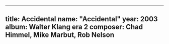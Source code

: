 
---
title: Accidental
name: "Accidental"
year:  2003
album: Walter Klang era 2
composer: Chad Himmel, Mike Marbut, Rob Nelson
---

